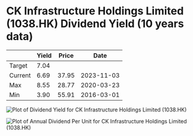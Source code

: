 # CK Infrastructure Holdings Limited (1038.HK) Dividend Yield (10 years data)

|     | Yield   | Price | Date       |
|-----|---------|-------|------------|
| Target | 7.04 |  |  |
| Current | 6.69 | 37.95  | 2023-11-03 |
| Max | 8.55 | 28.77  | 2020-03-23 |
| Min | 3.90 | 55.91  | 2016-03-01 |

![Plot of Dividend Yield for CK Infrastructure Holdings Limited (1038.HK)](1038_div_10.png)

![Plot of Annual Dividend Per Unit for CK Infrastructure Holdings Limited (1038.HK)](1038_yearly_dpu.png)
